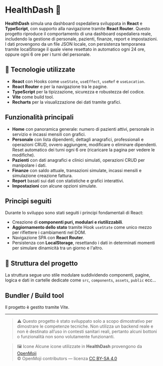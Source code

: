 # HealthDash 🏥

**HealthDash** simula una dashboard ospedaliera sviluppata in **React** e **TypeScript**, con supporto alla navigazione tramite **React Router**. Questo progetto riproduce il comportamento di una dashboard ospedaliera reale, includendo la gestione di personale, pazienti, finanze, report e impostazioni. I dati provengono da un file JSON locale, con persistenza temporanea tramite localStorage il quale viene resettato in automatico ogni 24 ore, oppure ogni 6 ore per i turni del personale.

## 🔧 Tecnologie utilizzate

- **React** con Hooks come `useState`, `useEffect`, `useRef` e `useLocation`.
- **React Router** e <NavLink /> per la navigazione tra le pagine.
- **TypeScript** per la tipizzazione, sicurezza e robustezza del codice.
- **Vite** come build tool.
- **Recharts** per la visualizzazione dei dati tramite grafici.

## Funzionalità principali

- **Home** con panoramica generale: numero di pazienti attivi, personale in servizio e incassi mensili con grafici.
- **Personale** con lista dipendenti, dettagli anagrafici, professionali e operazioni CRUD, ovvero aggiungere, modificare o eliminare dipendenti. Reset automatico dei turni ogni 6 ore (ricaricare la pagina per vedere le modifiche).
- **Pazienti** con dati anagrafici e clinici simulati, operazioni CRUD per manipolare i dati.
- **Finanze** con saldo attuale, transazioni simulate, incassi mensili e simulazione creazione fattura.
- **Report** basati sui dati con statistiche e grafici interattivi.
- **Impostazioni** con alcune opzioni simulate.

## Principi seguiti

Durante lo sviluppo sono stati seguiti i principi fondamentali di React:

- Creazione di **componenti puri, modulari e riutilizzabili**.
- **Aggiornamento dello stato** tramite Hook `useState` come unico mezzo per riflettere i cambiamenti nel DOM.
- Navigazione SPA con **React Router**.
- Persistenza con **LocalStorage**, resettando i dati in determinati momenti per simulare dinamicità tra un giorno e l'altro.

## 📁 Struttura del progetto

La struttura segue uno stile modulare suddividendo componenti, pagine, logica e dati in cartelle dedicate come `src`, `components`, `assets`, `public` ecc...

## Bundler / Build tool
Il progetto è gestito tramite Vite.

---

> ⚠️ Questo progetto è stato sviluppato solo a scopo dimostrativo per dimostrare le competenze tecniche. Non utilizza un backend reale e non è destinato all’uso in contesti sanitari reali, pertanto alcuni bottoni o funzionalità non sono volutamente funzionanti.

> 🖼️ Icone
Alcune icone utilizzate in **HealthDash** provengono da [OpenMoji](https://openmoji.org/)  
© OpenMoji contributors — licenza [CC BY-SA 4.0](https://creativecommons.org/licenses/by-sa/4.0/deed.it)
